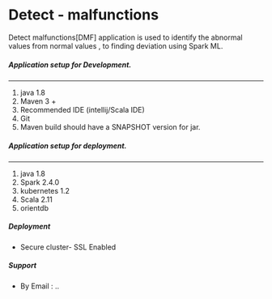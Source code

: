 # Detect - malfunctions

Detect malfunctions[DMF] application is used to identify the abnormal values from normal values , to finding deviation using Spark ML. 

##### Application setup for Development.

---

1. java 1.8
2. Maven 3 +
3. Recommended IDE (intellij/Scala IDE)
4. Git
5. Maven build should have a SNAPSHOT version for jar.



##### Application setup for deployment.

---

1. java 1.8
2. Spark 2.4.0
3. kubernetes 1.2
4. Scala 2.11
5. orientdb

##### Deployment
-  Secure cluster- SSL Enabled

##### Support

- By Email : ..